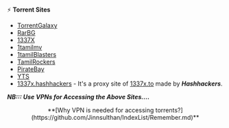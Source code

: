 ⚡️ **Torrent Sites**

- [TorrentGalaxy](https://torrentgalaxy.to/)
- [RarBG](https://rarbg.to/)
- [1337X](https://1337x.to/)
- [1tamilmv](https://www.1tamilmv.tf)
- [1tamilBlasters](https://1tamilblasters.mov/)
- [TamilRockers](http://www.TamilRockerrs.top)
- [PirateBay](https://www.pirateproxy-bay.com/)
- [YTS](https://yts.mx)
- [1337x.hashhackers](https://1337x.hashhackers.com) - It's a proxy site of [1337x.to](https://1337x.to/) made by **_Hashhackers_**.

**_NB::: Use VPNs for Accessing the Above Sites...._**

<center>**[Why VPN is needed for accessing torrents?](https://github.com/Jinnsulthan/IndexList/Remember.md)**</center>
